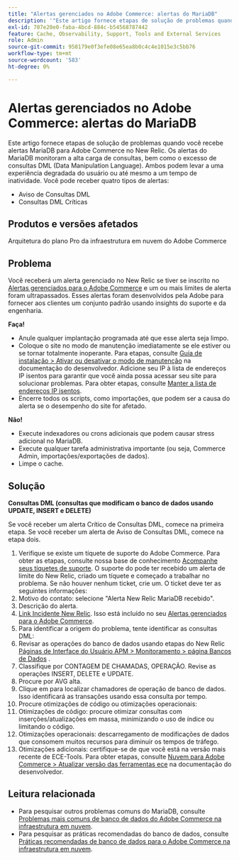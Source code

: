 ```yaml
---
title: "Alertas gerenciados no Adobe Commerce: alertas do MariaDB"
description: '"Este artigo fornece etapas de solução de problemas quando você recebe alertas MariaDB para Adobe Commerce no New Relic. Os alertas do MariaDB monitoram a alta carga de consultas, bem como o excesso de consultas DML (Data Manipulation Language). Ambos podem levar a uma experiência degradada do usuário ou até mesmo a um tempo de inatividade. Você pode receber quatro tipos de alertas:'''
exl-id: 707e20e0-faba-4bcd-884c-b54568787442
feature: Cache, Observability, Support, Tools and External Services
role: Admin
source-git-commit: 958179e0f3efe08e65ea8b0c4c4e1015e3c5bb76
workflow-type: tm+mt
source-wordcount: '583'
ht-degree: 0%

---
```


# Alertas gerenciados no Adobe Commerce: alertas do MariaDB

Este artigo fornece etapas de solução de problemas quando você recebe alertas MariaDB para Adobe Commerce no New Relic. Os alertas do MariaDB monitoram a alta carga de consultas, bem como o excesso de consultas DML (Data Manipulation Language). Ambos podem levar a uma experiência degradada do usuário ou até mesmo a um tempo de inatividade. Você pode receber quatro tipos de alertas:

* Aviso de Consultas DML
* Consultas DML Críticas

## **Produtos e versões afetados**

Arquitetura do plano Pro da infraestrutura em nuvem do Adobe Commerce

## Problema

Você receberá um alerta gerenciado no New Relic se tiver se inscrito no [Alertas gerenciados para o Adobe Commerce](/help/support-tools/managed-alerts-for-adobe-commerce/managed-alerts-for-magento-commerce.md) e um ou mais limites de alerta foram ultrapassados. Esses alertas foram desenvolvidos pela Adobe para fornecer aos clientes um conjunto padrão usando insights do suporte e da engenharia.

**Faça!**

* Anule qualquer implantação programada até que esse alerta seja limpo.
* Coloque o site no modo de manutenção imediatamente se ele estiver ou se tornar totalmente inoperante. Para etapas, consulte [Guia de instalação > Ativar ou desativar o modo de manutenção](https://devdocs.magento.com/guides/v2.4/install-gde/install/cli/install-cli-subcommands-maint.html?itm_source=devdocs&amp;itm_medium=search_page&amp;itm_campaign=federated_search&amp;itm_term=mainten) na documentação do desenvolvedor. Adicione seu IP à lista de endereços IP isentos para garantir que você ainda possa acessar seu site para solucionar problemas. Para obter etapas, consulte [Manter a lista de endereços IP isentos](https://devdocs.magento.com/guides/v2.4/install-gde/install/cli/install-cli-subcommands-maint.html?itm_source=devdocs&amp;itm_medium=search_page&amp;itm_campaign=federated_search&amp;itm_term=mainten#instgde-cli-maint-exempt).
* Encerre todos os scripts, como importações, que podem ser a causa do alerta se o desempenho do site for afetado.

**Não!**

* Execute indexadores ou crons adicionais que podem causar stress adicional no MariaDB.
* Execute qualquer tarefa administrativa importante (ou seja, Commerce Admin, importações/exportações de dados).
* Limpe o cache.

## Solução

**Consultas DML (consultas que modificam o banco de dados usando UPDATE, INSERT e DELETE)**

Se você receber um alerta Crítico de Consultas DML, comece na primeira etapa. Se você receber um alerta de Aviso de Consultas DML, comece na etapa dois.

1. Verifique se existe um tíquete de suporte do Adobe Commerce. Para obter as etapas, consulte nossa base de conhecimento [Acompanhe seus tíquetes de suporte](/help/help-center-guide/help-center/magento-help-center-user-guide.md#track-tickets). O suporte do pode ter recebido um alerta de limite do New Relic, criado um tíquete e começado a trabalhar no problema. Se não houver nenhum ticket, crie um. O ticket deve ter as seguintes informações:
1. Motivo do contato: selecione &quot;Alerta New Relic MariaDB recebido&quot;.
1. Descrição do alerta.
1. [Link Incidente New Relic](https://docs.newrelic.com/docs/alerts-applied-intelligence/new-relic-alerts/alert-incidents/view-violation-event-details-incidents). Isso está incluído no seu [Alertas gerenciados para o Adobe Commerce](/help/support-tools/managed-alerts-for-adobe-commerce/managed-alerts-for-magento-commerce.md).
1. Para identificar a origem do problema, tente identificar as consultas DML:
1. Revisar as operações do banco de dados usando etapas do New Relic [Páginas de Interface do Usuário APM > Monitoramento > página Bancos de Dados](https://docs.newrelic.com/docs/apm/apm-ui-pages/monitoring/databases-page-view-operations-throughput-response-time) .
1. Classifique por CONTAGEM DE CHAMADAS, OPERAÇÃO. Revise as operações INSERT, DELETE e UPDATE.
1. Procure por AVG alta.
1. Clique em para localizar chamadores de operação de banco de dados. Isso identificará as transações usando essa consulta por tempo.
1. Procure otimizações de código ou otimizações operacionais:
1. Otimizações de código: procure otimizar consultas com inserções/atualizações em massa, minimizando o uso de índice ou limitando o código.
1. Otimizações operacionais: descarregamento de modificações de dados que consomem muitos recursos para diminuir os tempos de tráfego.
1. Otimizações adicionais: certifique-se de que você está na versão mais recente de ECE-Tools. Para obter etapas, consulte [Nuvem para Adobe Commerce > Atualizar versão das ferramentas ece](https://devdocs.magento.com/cloud/project/ece-tools-update.html) na documentação do desenvolvedor.

## Leitura relacionada

* Para pesquisar outros problemas comuns do MariaDB, consulte [Problemas mais comuns de banco de dados do Adobe Commerce na infraestrutura em nuvem](https://experienceleague.adobe.com/docs/commerce-operations/implementation-playbook/best-practices/maintenance/resolve-database-performance-issues.html).
* Para pesquisar as práticas recomendadas do banco de dados, consulte [Práticas recomendadas de banco de dados para o Adobe Commerce na infraestrutura em nuvem](https://experienceleague.adobe.com/docs/commerce-operations/implementation-playbook/best-practices/planning/database-on-cloud.html).
